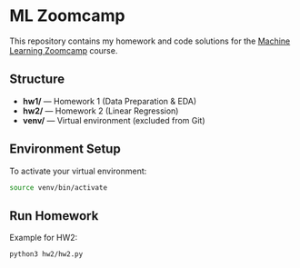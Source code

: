 # ML Zoomcamp

This repository contains my homework and code solutions for the [Machine Learning Zoomcamp](https://github.com/alexeygrigorev/mlbookcamp-code) course.

## Structure

- **hw1/** — Homework 1 (Data Preparation & EDA)
- **hw2/** — Homework 2 (Linear Regression)
- **venv/** — Virtual environment (excluded from Git)

## Environment Setup

To activate your virtual environment:

```bash
source venv/bin/activate
```

## Run Homework

Example for HW2:
```bash
python3 hw2/hw2.py
```

